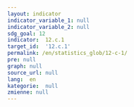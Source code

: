 ```yaml
---
layout: indicator
indicator_variable_1: null
indicator_variable_2: null
sdg_goal: 12
indicator:  12.c.1
target_id:  '12.c.1'
permalink: /en/statistics_glob/12-c-1/
pre: null
graph: null
source_url: null
lang:  en
kategorie:  null
zmienne: null
---
```

